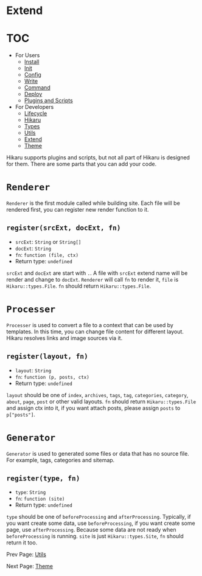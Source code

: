 Extend
======

# TOC

- For Users
    - [Install](../user/install.md)
    - [Init](../user/init.md)
    - [Config](../user/config.md)
    - [Write](../user/write.md)
    - [Command](../user/command.md)
    - [Deploy](../user/deploy.md)
    - [Plugins and Scripts](../user/plugins-and-scripts.md)
- For Developers
    - [Lifecycle](../dev/lifecycle.md)
    - [Hikaru](../dev/hikaru.md)
    - [Types](../dev/types.md)
    - [Utils](../dev/utils.md)
    - [Extend](../dev/extend.md)
    - [Theme](../dev/theme.md)

Hikaru supports plugins and scripts, but not all part of Hikaru is designed for them. There are some parts that you can add your code.

# `Renderer`

`Renderer` is the first module called while building site. Each file will be rendered first, you can register new render function to it.

## `register(srcExt, docExt, fn)`

- `srcExt`: `String` or `String[]`
- `docExt`: `String`
- `fn`: `function (file, ctx)`
- Return type: `undefined`

`srcExt` and `docExt` are start with `.`. A file with `srcExt` extend name will be render and change to `docExt`. `Renderer` will call `fn` to render it, `file` is `Hikaru::types.File`. `fn` should return `Hikaru::types.File`.

# `Processer`

`Processer` is used to convert a file to a context that can be used by templates. In this time, you can change file content for different layout. Hikaru resolves links and image sources via it.

## `register(layout, fn)`

- `layout`: `String`
- `fn`: `function (p, posts, ctx)`
- Return type: `undefined`

`layout` should be one of `index`, `archives`, `tags`, `tag`, `categories`, `category`, `about`, `page`, `post` or other valid layouts. `fn` should return `Hikaru::types.File` and assign ctx into it, if you want attach posts, please assign `posts` to `p["posts"]`.

# `Generator`

`Generator` is used to generated some files or data that has no source file. For example, tags, categories and sitemap.

## `register(type, fn)`

- `type`: `String`
- `fn`: `function (site)`
- Return type: `undefined`

`type` should be one of `beforeProcessing` and `afterProcessing`. Typically, if you want create some data, use `beforeProcessing`, if you want create some page, use `afterProcessing`. Because some data are not ready when `beforeProcessing` is running. `site` is just `Hikaru::types.Site`, `fn` should return it too.

Prev Page: [Utils](utils.md)

Next Page: [Theme](theme.md)
